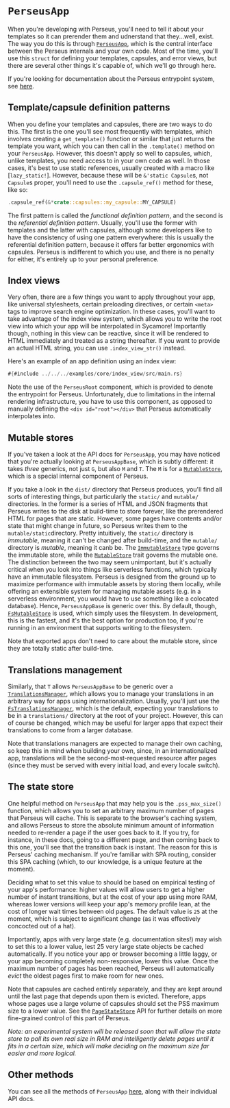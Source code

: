 # `PerseusApp`

When you're developing with Perseus, you'll need to tell it about your templates so it can prerender them and udnerstand that they...well, exist. The way you do this is through [`PerseusApp`](=prelude/struct.PerseusAppBase@perseus), which is the central interface between the Perseus internals and your own code. Most of the time, you'll use this `struct` for defining your templates, capsules, and error views, but there are several other things it's capable of, which we'll go through here.

If you're looking for documentation about the Perseus entrypoint system, see [here](:first-app/defining).

## Template/capsule definition patterns

When you define your templates and capsules, there are two ways to do this. The first is the one you'll see most frequently with templates, which involves creating a `get_template()` function or similar that just returns the template you want, which you can then call in the `.template()` method on your `PerseusApp`. However, this doesn't apply so well to capsules, which, unlike templates, you need access to in your own code as well. In those cases, it's best to use static references, usually created with a macro like [`lazy_static!`]. However, because these will be `&'static Capsule`s, not `Capsule`s proper, you'll need to use the `.capsule_ref()` method for these, like so:

```rust
.capsule_ref(&*crate::capsules::my_capsule::MY_CAPSULE)
```

The first pattern is called the *functional definition pattern*, and the second is the *referential definition pattern*. Usually, you'll use the former with templates and the latter with capsules, although some developers like to have the consistency of using one pattern everywhere: this is usually the referential definition pattern, because it offers far better ergonomics with capsules. Perseus is indifferent to which you use, and there is no penalty for either, it's entirely up to your personal preference.

## Index views

Very often, there are a few things you want to apply throughout your app, like universal stylesheets, certain preloading directives, or certain `<meta>` tags to improve search engine optimization. In these cases, you'll want to take advantage of the index view system, which allows you to write the root view into which your app will be interpolated in Sycamore! Importantly though, nothing in this view can be reactive, since it will be rendered to HTML immediately and treated as a string thereafter. If you want to provide an actual HTML string, you can use `.index_view_str()` instead.

Here's an example of an app definition using an index view:

```rust
#{#include ../../../examples/core/index_view/src/main.rs}
```

Note the use of the `PerseusRoot` component, which is provided to denote the entrypoint for Perseus. Unfortunately, due to limitations in the internal rendering infrastructure, you have to use this component, as opposed to manually defining the `<div id="root"></div>` that Perseus automatically interpolates into.

## Mutable stores

If you've taken a look at the API docs for `PerseusApp`, you may have noticed that you're actually looking at `PerseusAppBase`, which is subtly different: it takes *three* generics, not just `G`, but also `M` and `T`. The `M` is for a [`MutableStore`](=stores/trait.MutableStore@perseus), which is a special internal component of Perseus.

If you take a look in the `dist/` directory that Perseus produces, you'll find all sorts of interesting things, but particularly the `static/` and `mutable/` directories. In the former is a series of HTML and JSON fragments that Perseus writes to the disk at build-time to store forever, like the prerendered HTML for pages that are static. However, some pages have contents and/or state that might change in future, so Perseus writes them to the `mutable/static`directory. Pretty intuitively, the `static/` directory is *immutable*, meaning it can't be changed after build-time, and the `mutable/` directory is *mutable*, meaning it canb be. The [`ImmutableStore`](=stores/struct.ImmutableStore@perseus) type governs the immutable store, while the [`MutableStore`](=stores/trait.MutableStore@perseus) trait governs the mutable one. The distinction between the two may seem unimportant, but it's actually critical when you look into things like serverless functions, which typically have an immutable filesystem. Perseus is designed from the ground up to maximize performance with immutable assets by storing them locally, while offering an extensible system for managing mutable assets (e.g. in a serverless environment, you would have to use something like a colocated database). Hence, `PerseusAppBase` is generic over this. By default, though, [`FsMutableStore`](stores/struct.FsMutableStore@perseus) is used, which simply uses the filesystem. In development, this is the fastest, and it's the best option for production too, if you're running in an environment that supports writing to the filesystem.

Note that exported apps don't need to care about the mutable store, since they are totally static after build-time.

## Translations management

Similarly, that `T` allows `PerseusAppBase` to be generic over a [`TranslationsManager`](=i18n/trait.TranslationsManager@perseus), which allows you to manage your translations in an arbitrary way for apps using internationalization. Usually, you'll just use the [`FsTranslationsManager`](=i18n/struct.FsTranslationsManager@perseus), which is the default, expecting your translations to be in a `translations/` directory at the root of your project. However, this can of course be changed, which may be useful for larger apps that expect their translations to come from a larger database.

Note that translations managers are expected to manage their own caching, so keep this in mind when building your own, since, in an internationalized app, translations will be the second-most-requested resource after pages (since they must be served with every initial load, and every locale switch).

## The state store

One helpful method on `PerseusApp` that may help you is the `.pss_max_size()` function, which allows you to set an arbitrary maximum number of pages that Perseus will cache. This is separate to the browser's caching system, and allows Perseus to store the absolute minimum amount of information needed to re-render a page if the user goes back to it. If you try, for instance, in these docs, going to a different page, and then coming back to this one, you'll see that the transition back is instant. The reason for this is Perseus' caching mechanism. If you're familiar with SPA routing, consider this SPA caching (which, to our knowledge, is a unique feature at the moment).

Deciding what to set this value to should be based on empirical testing of your app's performance: higher values will allow users to get a higher number of instant transitions, but at the cost of your app using more RAM, whereas lower versions will keep your app's memory profile lean, at the cost of longer wait times between old pages. The default value is `25` at the moment, which is subject to significant change (as it was effectively concocted out of a hat).

Importantly, apps with very large state (e.g. documentation sites!) may wish to set this to a lower value, lest 25 very large state objects be cached automatically. If you notice your app or browser becoming a little laggy, or your app becoming completely non-responsive, lower this value. Once the maximum number of pages has been reached, Perseus will automatically *evict* the oldest pages first to make room for new ones.

Note that capsules are cached entirely separately, and they are kept around until the last page that depends upon them is evicted. Therefore, apps whose pages use a large volume of capsules should set the PSS maximum size to a lower value. See the [`PageStateStore`](=state/struct.PageStateStore@perseus) API for further details on more fine-grained control of this part of Perseus.

*Note: an experimental system will be released soon that will allow the state store to poll its own real size in RAM and intelligently delete pages until it fits in a certain size, which will make deciding on the maximum size far easier and more logical.*

## Other methods

You can see all the methods of `PerseusApp` [here](=prelude/struct.PerseusAppBase@perseus), along with their individual API docs.
